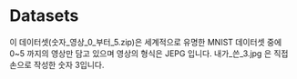 # Datasets

이 데이터셋(숫자_영상_0_부터_5.zip)은 세계적으로 유명한 MNIST 데이터셋 중에 0~5 까지의 영상만 담고 있으며 영상의 형식은 JEPG 입니다.
내가_쓴_3.jpg 은 직접 손으로 작성한 숫자 3입니다.

